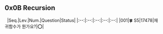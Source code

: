 ## 0x0B Recursion
&nbsp;
|Seq.|Lev.|Num.|Question|Status|
|:--:|:--:|:--:|:--:|:--:|
|001|🍀 S5|17478|재귀함수가 뭔가요?|⭕|